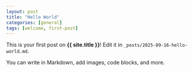 ```yaml
---
layout: post
title: "Hello World"
categories: [general]
tags: [welcome, first-post]
---
```


This is your first post on **{{ site.title }}**! Edit it in `_posts/2025-09-16-hello-world.md`.

You can write in Markdown, add images, code blocks, and more.

